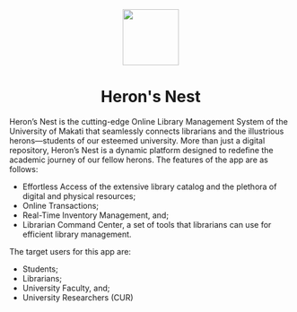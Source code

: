
<div style="text-align: center;"> <img src="https://github.com/salig-dev/HeronsNest/blob/master/HeronsNest/Assets/HERONS-NEST-LOGO-NOTXT.png" width="100" height="100"> 
<h1> Heron's Nest </h1>
</div>

Heron’s Nest is the cutting-edge Online Library Management System of the University of Makati that seamlessly connects librarians and the illustrious herons—students of our esteemed university. More than just a digital repository, Heron’s Nest is a dynamic platform designed to redefine the academic journey of our fellow herons.
The features of the app are as follows:
- Effortless Access of the extensive library catalog and the plethora of digital and physical resources;
- Online Transactions;
- Real-Time Inventory Management, and;
- Librarian Command Center, a set of tools that librarians can use for efficient library management.

The target users for this app are:
- Students;
- Librarians;
- University Faculty, and;
- University Researchers (CUR)
